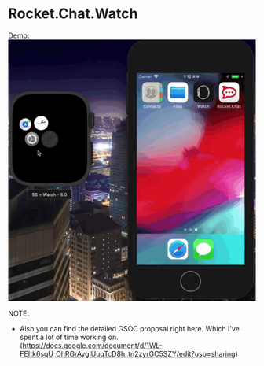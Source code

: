 # Rocket.Chat.Watch

Demo: 
![DEMO](demo/demo_login.gif)

NOTE: 
- Also you can find the detailed GSOC proposal right here. Which I've spent a lot of time working on.
(https://docs.google.com/document/d/1WL-FEItk6sqU_OhRGrAyglUuqTcD8h_tn2zyrGC5SZY/edit?usp=sharing)
